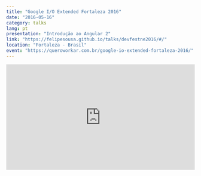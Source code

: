 ```yaml
---
title: "Google I/O Extended Fortaleza 2016"
date: "2016-05-16"
category: talks
lang: pt
presentation: "Introdução ao Angular 2"
link: "https://felipesousa.github.io/talks/devfestne2016/#/"
location: "Fortaleza - Brasil"
event: "https://queroworkar.com.br/google-io-extended-fortaleza-2016/"
---
```


<div style="left: 0; width: 100%; height: 0; position: relative; padding-bottom: 56.1972%;"><iframe src="https://speakerdeck.com/player/8f1b7f4c6b4f4a729fcc2ce58e154c41" style="border: 0; top: 0; left: 0; width: 100%; height: 100%; position: absolute;" allowfullscreen scrolling="no" allow="encrypted-media"></iframe></div>
